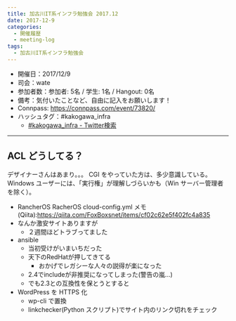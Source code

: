 ```yaml
---
title: 加古川IT系インフラ勉強会 2017.12
date: 2017-12-9
categories:
  - 開催履歴
  - meeting-log
tags:
  - 加古川IT系インフラ勉強会
---
```


* 開催日：2017/12/9
* 司会：wate
* 参加者数：参加者: 5名 / 学生: 1名 / Hangout: 0名
* 備考：気付いたことなど、自由に記入をお願いします！
* Connpass: https://connpass.com/event/73820/
* ハッシュタグ：#kakogawa_infra
  * [#kakogawa_infra - Twitter検索](https://twitter.com/search?q=%23kakogawa_infra&src=typd)

---

## ACL どうしてる？

デザイナーさんはあまり。。。
CGI をやっていた方は、多少意識している。
Windows ユーザーには、「実行権」が理解しづらいかも（Win サーバー管理者を除く）。

* RancherOS RacherOS cloud-config.yml メモ(Qiita):https://qiita.com/FoxBoxsnet/items/cf02c62e5f402fc4a835
* なんか激安サイトありますが
  * ２週間ほどトラブってました
* ansible
  * 当初受けがいまいちだった
  * 天下のRedHatが押してきてる
    * おかげでレガシーな人々の説得が楽になった
  * 2.4でincludeが非推奨になってしまった(警告の嵐...)
  * でも2.3との互換性を保とうとすると
* WordPress を HTTPS 化
  * wp-cli で置換
  * linkchecker(Python スクリプト)でサイト内のリンク切れをチェック
